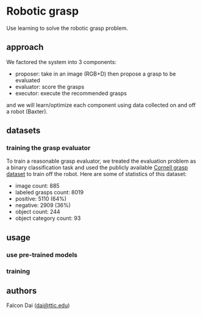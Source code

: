 # Robotic grasp

Use learning to solve the robotic grasp problem.

## approach

We factored the system into 3 components:

- proposer: take in an image (RGB+D) then propose a grasp to be evaluated
- evaluator: score the grasps
- executor: execute the recommended grasps

and we will learn/optimize each component using data collected on and off a robot (Baxter).

## datasets

### training the grasp evaluator

To train a reasonable grasp evaluator, we treated the evaluation problem as a binary classification task and used the publicly available [Cornell grasp dataset](http://pr.cs.cornell.edu/grasping/rect_data/data.php) to train off the robot. Here are some of statistics of this dataset:

- image count: 885
- labeled grasps count: 8019
- positive: 5110 (64%)
- negative: 2909 (36%)
- object count: 244
- object category count: 93

## usage

### use pre-trained models

### training


## authors
Falcon Dai (dai@ttic.edu)
